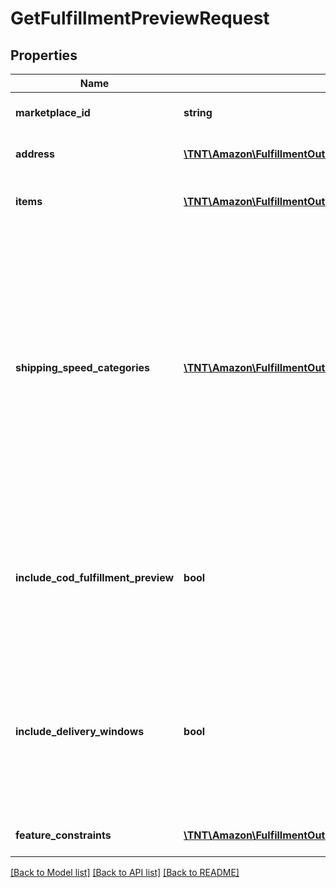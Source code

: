 # GetFulfillmentPreviewRequest

## Properties
Name | Type | Description | Notes
------------ | ------------- | ------------- | -------------
**marketplace_id** | **string** | The marketplace the fulfillment order is placed against. | [optional] 
**address** | [**\TNT\Amazon\FulfillmentOutbound\V20200701\Model\Address**](Address.md) | The destination address for the fulfillment order preview. | 
**items** | [**\TNT\Amazon\FulfillmentOutbound\V20200701\Model\GetFulfillmentPreviewItemList**](GetFulfillmentPreviewItemList.md) | Identifying information and quantity information for the items in the fulfillment order preview. | 
**shipping_speed_categories** | [**\TNT\Amazon\FulfillmentOutbound\V20200701\Model\ShippingSpeedCategoryList**](ShippingSpeedCategoryList.md) | A list of shipping methods used for creating fulfillment order previews.  Possible values:  * Standard - Standard shipping method. * Expedited - Expedited shipping method. * Priority - Priority shipping method. * ScheduledDelivery - Scheduled Delivery shipping method. Note: Shipping method service level agreements vary by marketplace. Sellers should see the Seller Central website in their marketplace for shipping method service level agreements and fulfillment fees. | [optional] 
**include_cod_fulfillment_preview** | **bool** | Specifies whether to return fulfillment order previews that are for COD (Cash On Delivery).  Possible values:  * true - Returns all fulfillment order previews (both for COD and not for COD). * false - Returns only fulfillment order previews that are not for COD. | [optional] 
**include_delivery_windows** | **bool** | Specifies whether to return the ScheduledDeliveryInfo response object, which contains the available delivery windows for a Scheduled Delivery. The ScheduledDeliveryInfo response object can only be returned for fulfillment order previews with ShippingSpeedCategories &#x3D; ScheduledDelivery. | [optional] 
**feature_constraints** | [**\TNT\Amazon\FulfillmentOutbound\V20200701\Model\FeatureSettings[]**](FeatureSettings.md) | A list of features and their fulfillment policies to apply to the order. | [optional] 

[[Back to Model list]](../README.md#documentation-for-models) [[Back to API list]](../README.md#documentation-for-api-endpoints) [[Back to README]](../README.md)


